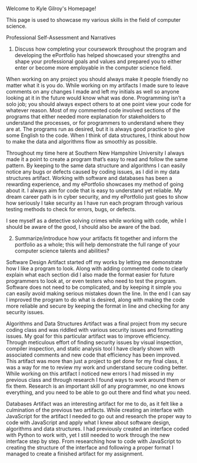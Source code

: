 Welcome to Kyle Gilroy's Homepage!


This page is used to showcase my various skills in the field of computer science.

Professional Self-Assessment and Narratives

1.	Discuss how completing your coursework throughout the program and developing the ePortfolio has helped showcased your strengths and shape your professional goals and values and prepared you to either enter or become more employable in the computer science field. 

When working on any project you should always make it people friendly no matter what it is you do. While working on my artifacts I made sure to leave comments on any changes I made and left my initials as well so anyone looking at it in the future would know what was done. Programming isn’t a solo job; you should always expect others to at one point view your code for whatever reason. Most of my commented code involved sections of the programs that either needed more explanation for stakeholders to understand the processes, or for programmers to understand where they are at. The programs run as desired, but it is always good practice to give some English to the code. When I think of data structures, I think about how to make the data and algorithms flow as smoothly as possible. 

Throughout my time here at Southern New Hampshire University I always made it a point to create a program that’s easy to read and follow the same pattern. By keeping to the same data structure and algorithms I can easily notice any bugs or defects caused by coding issues, as I did in my data structures artifact. Working with software and databases has been a rewarding experience, and my ePortfolio showcases my method of going about it. I always aim for code that is easy to understand yet reliable. My dream career path is in cyber security, and my ePortfolio just goes to show how seriously I take security as I have run each program through various testing methods to check for errors, bugs, or defects.

I see myself as a detective solving crimes while working with code, while I should be aware of the good, I should also be aware of the bad. 

2.	Summarize/introduce how your artifacts fit together and inform the portfolio as a whole; this will help demonstrate the full range of your computer science talents and abilities?

Software Design Artifact started off my works by letting me demonstrate how I like a program to look. Along with adding commented code to clearly explain what each section did I also made the format easier for future programmers to look at, or even testers who need to test the program. Software does not need to be complicated, and by keeping it simple you can easily avoid making serious mistakes down the line. In the end I can say I improved the program to do what is desired, along with making the code more reliable and secure by keeping the format in line and checking for any security issues.  

Algorithms and Data Structures Artifact was a final project from my secure coding class and was riddled with various security issues and formatting issues. My goal for this particular artifact was to improve efficiency. Through meticulous effort of finding security issues by visual inspection, compiler inspection, and static analysis tool I have clearly shown with associated comments and new code that efficiency has been improved. This artifact was more than just a project to get done for my final class, it was a way for me to review my work and understand secure coding better. While working on this artifact I noticed new errors I had missed in my previous class and through research I found ways to work around them or fix them. Research is an important skill of any programmer, no one knows everything, and you need to be able to go out there and find what you need. 

Databases Artifact was an interesting artifact for me to do, as it felt like a culmination of the previous two artifacts. While creating an interface with JavaScript for the artifact I needed to go out and research the proper way to code with JavaScript and apply what I knew about software design, algorithms and data structures. I had previously created an interface coded with Python to work with, yet I still needed to work through the new interface step by step. From researching how to code with JavaScript to creating the structure of the interface and following a proper format I managed to create a finished artifact for my assignment.
